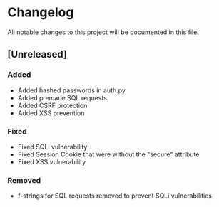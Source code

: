 # Changelog

All notable changes to this project will be documented in this file.


## [Unreleased]

### Added 

- Added hashed passwords in auth.py
- Added premade SQL requests
- Added CSRF protection
- Added XSS prevention

### Fixed

- Fixed SQLi vulnerability
- Fixed Session Cookie that were without the "secure" attribute
- Fixed XSS vulnerability

### Removed

- f-strings for SQL requests removed to prevent SQLi vulnerabilities